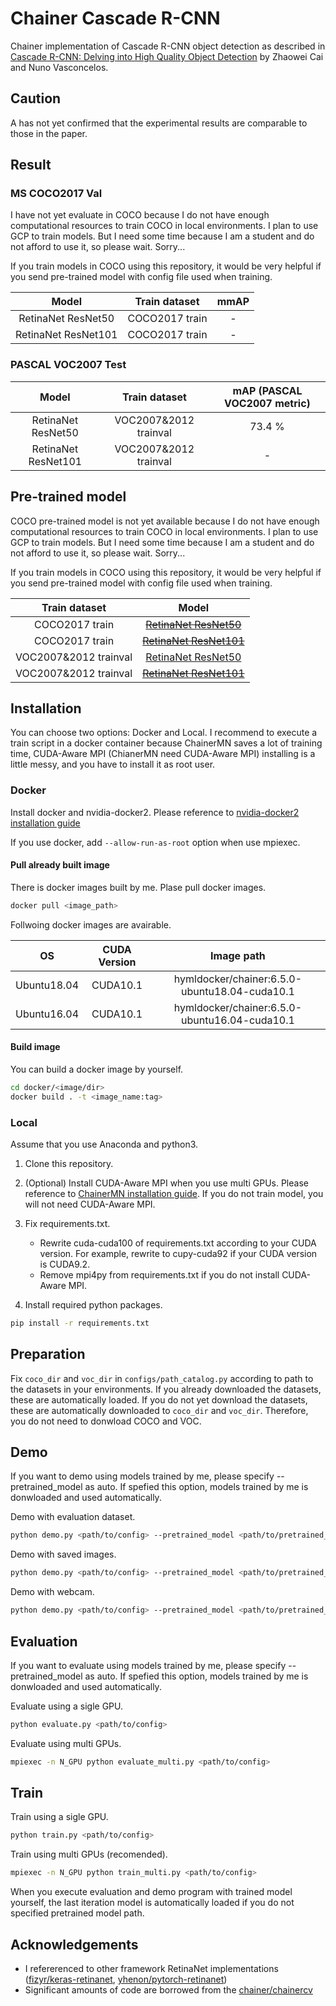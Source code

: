 # Chainer Cascade R-CNN

Chainer implementation of Cascade R-CNN object detection as described in [Cascade R-CNN: Delving into High Quality Object Detection](http://openaccess.thecvf.com/content_cvpr_2018/papers/Cai_Cascade_R-CNN_Delving_CVPR_2018_paper.pdf) by Zhaowei Cai and Nuno Vasconcelos.

## Caution

A has not yet confirmed that the experimental results are comparable to those in the paper.

## Result

### MS COCO2017 Val

I have not yet evaluate in COCO because I do not have enough computational resources to train COCO in local environments.
I plan to use GCP to train models.
But I need some time because I am a student and do not afford to use it, so please wait.
Sorry...

If you train models in COCO using this repository, it would be very helpful if you send pre-trained model with config file used when training.

| Model | Train dataset | mmAP |
|:-:|:-:|:-:|
| RetinaNet ResNet50 | COCO2017 train | - |
| RetinaNet ResNet101 | COCO2017 train | - |

### PASCAL VOC2007 Test

| Model | Train dataset | mAP (PASCAL VOC2007 metric) |
|:-:|:-:|:-:|
| RetinaNet ResNet50 | VOC2007\&2012 trainval | 73.4 % |
| RetinaNet ResNet101 | VOC2007\&2012 trainval | - |

## Pre-trained model

COCO pre-trained model is not yet available because I do not have enough computational resources to train COCO in local environments.
I plan to use GCP to train models.
But I need some time because I am a student and do not afford to use it, so please wait.
Sorry...

If you train models in COCO using this repository, it would be very helpful if you send pre-trained model with config file used when training.

| Train dataset | Model |
|:-:|:-:|
| COCO2017 train | [~~RetinaNet ResNet50~~]()
| COCO2017 train | [~~RetinaNet ResNet101~~]()
| VOC2007\&2012 trainval | [RetinaNet ResNet50](https://drive.google.com/open?id=1dZkuyHGAcvkULxEK8fg28pkkerf5P6U6) |
| VOC2007\&2012 trainval | [~~RetinaNet ResNet101~~]() |

## Installation

You can choose two options: Docker and Local.
I recommend to execute a train script in a docker container because ChainerMN saves a lot of training time, CUDA-Aware MPI (ChianerMN need CUDA-Aware MPI) installing is a little messy, and you have to install it as root user.

### Docker

Install docker and nvidia-docker2.
Please reference to [nvidia-docker2 installation guide](https://github.com/NVIDIA/nvidia-docker)

If you use docker, add `--allow-run-as-root` option when use mpiexec.

#### Pull already built image

There is docker images built by me.
Plase pull docker images.

```bash
docker pull <image_path>
```

Follwoing docker images are avairable.

| OS | CUDA Version | Image path |
|:-:|:-:|:-:|
| Ubuntu18.04 | CUDA10.1 | hymldocker/chainer:6.5.0-ubuntu18.04-cuda10.1 |
| Ubuntu16.04 | CUDA10.1 | hymldocker/chainer:6.5.0-ubuntu16.04-cuda10.1 |

#### Build image

You can build a docker image by yourself.

```bash
cd docker/<image/dir>
docker build . -t <image_name:tag>
```

### Local

Assume that you use Anaconda and python3.

1. Clone this repository.
2. (Optional) Install CUDA-Aware MPI when you use multi GPUs.
Please reference to [ChainerMN installation guide](https://chainermn.readthedocs.io/en/stable/installation/guide.html).
If you do not train model, you will not need CUDA-Aware MPI.
3. Fix requirements.txt.

    - Rewrite cuda-cuda100 of requirements.txt according to your CUDA version.
For example, rewrite to cupy-cuda92 if your CUDA version is CUDA9.2.
    - Remove mpi4py from requirements.txt if you do not install CUDA-Aware MPI.

4. Install required python packages.

```bash
pip install -r requirements.txt
```

## Preparation

Fix `coco_dir` and `voc_dir` in `configs/path_catalog.py` according to path to the datasets in your environments.
If you already downloaded the datasets, these are automatically loaded.
If you do not yet download the datasets, these are automatically downloaded to `coco_dir` and `voc_dir`.
Therefore, you do not need to donwload COCO and VOC.

## Demo

If you want to demo using models trained by me, please specify --pretrained_model as auto.
If spefied this option, models trained by me is donwloaded and used automatically.

Demo with evaluation dataset.

```bash
python demo.py <path/to/config> --pretrained_model <path/to/pretrained_model>
```

Demo with saved images.

```bash
python demo.py <path/to/config> --pretrained_model <path/to/pretrained_model> --indir <path/to/directory/images>
```

Demo with webcam.

```bash
python demo.py <path/to/config> --pretrained_model <path/to/pretrained_model> --webcam
```

## Evaluation

If you want to evaluate using models trained by me, please specify --pretrained_model as auto.
If spefied this option, models trained by me is donwloaded and used automatically.

Evaluate using a sigle GPU.

```bash
python evaluate.py <path/to/config>
```

Evaluate using multi GPUs.

```bash
mpiexec -n N_GPU python evaluate_multi.py <path/to/config>
```

## Train

Train using a sigle GPU.

```bash
python train.py <path/to/config>
```

Train using multi GPUs (recomended).

```bash
mpiexec -n N_GPU python train_multi.py <path/to/config>
```

When you execute evaluation and demo program with trained model yourself, the last iteration model is automatically loaded if you do not specified pretrained model path.


## Acknowledgements

- I refererenced to other framework RetinaNet implementations ([fizyr/keras-retinanet](https://github.com/fizyr/keras-retinanet), [yhenon/pytorch-retinanet](https://github.com/yhenon/pytorch-retinanet))
- Significant amounts of code are borrowed from the [chainer/chainercv](https://github.com/chainer/chainercv)